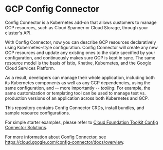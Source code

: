 # GCP Config Connector

Config Connector is a Kubernetes add-on that allows customers to manage GCP
resources, such as Cloud Spanner or Cloud Storage, through your cluster's API.

With Config Connector, now you can describe GCP resources declaratively using
Kubernetes-style configuration. Config Connector will create any new GCP
resources and update any existing ones to the state specified by your
configuration, and continuously makes sure GCP is kept in sync. The same
resource model is the basis of Istio, Knative, Kubernetes, and the Google Cloud
Services Platform.

As a result, developers can manage their whole application, including both its
Kubernetes components as well as any GCP dependencies, using the same
configuration, and -- more importantly -- *tooling*. For example, the same
customization or templating tool can be used to manage test vs. production
versions of an application across both Kubernetes and GCP.

This repository contains Config Connector CRDs, install bundles, and sample
resource configurations.

For simple starter
examples, please refer to [Cloud Foundation Toolkit Config Connector Solutions](https://github.com/GoogleCloudPlatform/cloud-foundation-toolkit/tree/master/config-connector/solutions).

For more information about Config Connector, see
https://cloud.google.com/config-connector/docs/overview.
